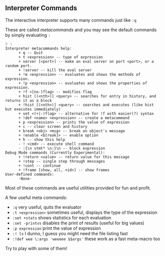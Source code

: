 ## Interpreter Commands

The interactive interpreter supports many commands just like `:q`

These are called _metacommands_ and you may see the default commands by simply evaluating `:`

```
⠕ :
Interpreter metacommands help:
      + q -- Quit
      + t <expression> -- type of expression
      + server [<port>] -- make an eval server on port <port>, or a random port.
      + !server -- kill the eval server
      + !m <expression> -- evaluates and shows the methods of expression.
      + !p <expression> -- evaluates and shows the properties of expression.
      + !f <[no-]flag> -- modifies flag
      + hist [(<nth>)] <query> -- searches for entry in history, and returns it as a block
      + !hist [(<nth>)] <query> -- searches and executes (like hist but executes immediately)
      + set <(+|-)flag> -- alternative for !f with easier(?) syntax
      + !def <name> <expression> -- create a metacommand
      + p <expression> -- prints the value of expression
      + c -- clear screen and history
      + break <obj> <msg> -- break on object's message
      + !enable <b[reak]> -- enable option
      + h -- show this help
      - ! <cmd> -- execute shell command
      - :{\n stmt* \n:}\n -- block expression
Debug Mode commands (Currently Experimental):
      + !return <value> -- return value for this message
      + !step -- single step through messages
      + !cont -- continue
      + !frame [show, all, <id>] -- show frames
User-defined commands:
      -None-
```

Most of these commands are useful utilities provided for fun and profit.

A few useful meta commands:

* `:q` very useful, quits the evaluator
* `:t <expression>` sometimes useful, displays the type of the expression
* `:set +stats` shows statistics for each evaluation
* `:set -printvs` disables the print of results \(useful for big values\)
* `:p expression` print the value of expression
* `:! ls` I dunno, I guess you might need the file listing fast 
* `:!def wee \:args 'weeeee $$args'` these work as a fast meta-macro too

Try to play with some of them!

